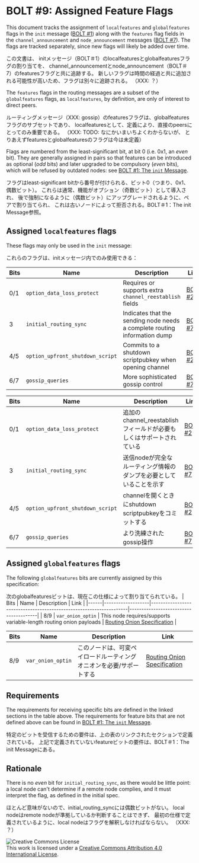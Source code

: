 # BOLT #9: Assigned Feature Flags

This document tracks the assignment of `localfeatures` and `globalfeatures`
flags in the `init` message ([BOLT #1](01-messaging.md)) along with the
`features` flag fields in the `channel_announcement` and `node_announcement`
messages ([BOLT #7](07-routing-gossip.md)).
The flags are tracked separately, since new flags will likely be added over time.

この文書は、
initメッセージ（BOLT＃1）のlocalfeaturesとglobalfeaturesフラグの割り当てを、
channel_announcementとnode_announcement（BOLT＃7）のfeaturesフラグと共に追跡する。
新しいフラグは時間の経過と共に追加される可能性が高いため、フラグは別々に追跡される。
（XXX: ？）

The `features` flags in the routing messages are a subset of the
`globalfeatures` flags, as `localfeatures`, by definition, are only of interest
to direct peers.

ルーティングメッセージ（XXX: gossip）のfeaturesフラグは、globalfeaturesフラグのサブセットであり、
localfeaturesとして、定義により、直接のpeersにとってのみ重要である。
（XXX: TODO: なにかいまいちよくわからないが、
とりあえずfeaturesとglobalfeaturesのフラグは今は未定義）

Flags are numbered from the least-significant bit, at bit 0 (i.e. 0x1,
an _even_ bit). They are generally assigned in pairs so that features
can be introduced as optional (_odd_ bits) and later upgraded to be compulsory
(_even_ bits), which will be refused by outdated nodes:
see [BOLT #1: The `init` Message](01-messaging.md#the-init-message).

フラグはleast-significant bitから番号が付けられる、ビット0（つまり、0x1、偶数ビット）。
これらは通常、機能がオプション（奇数ビット）として導入され、
後で強制になるように（偶数ビット）にアップグレードされるように、ペアで割り当てられ、
これは古いノードによって拒否される。BOLT＃1：The init Message参照。

## Assigned `localfeatures` flags

These flags may only be used in the `init` message:

これらのフラグは、initメッセージ内でのみ使用できる：

| Bits | Name                             | Description                                                               | Link                         |
|------|----------------------------------|---------------------------------------------------------------------------|------------------------------|
| 0/1  | `option_data_loss_protect`       | Requires or supports extra `channel_reestablish` fields                   | [BOLT #2][bolt02-retransmit] |
| 3    | `initial_routing_sync`           | Indicates that the sending node needs a complete routing information dump | [BOLT #7][bolt07-sync]       |
| 4/5  | `option_upfront_shutdown_script` | Commits to a shutdown scriptpubkey when opening channel                   | [BOLT #2][bolt02-open]       |
| 6/7  | `gossip_queries`                 | More sophisticated gossip control                                         | [BOLT #7][bolt07-query]      |

| Bits | Name                             | Description                                                               | Link                   |
|------|----------------------------------|---------------------------------------------------------------------------|------------------------|
| 0/1  | `option_data_loss_protect`       | 追加のchannel_reestablishフィールドが必要もしくはサポートされている               | [BOLT #2][bolt02-retransmit]      |
| 3    | `initial_routing_sync`           | 送信nodeが完全なルーティング情報のダンプを必要としていることを示す                  | [BOLT #7][bolt07-sync]      |
| 4/5  | `option_upfront_shutdown_script` | channelを開くときにshutdown scriptpubkeyをコミットする                        | [BOLT #2][bolt02-open]  |
| 6/7  | `gossip_queries`                 | より洗練されたgossip操作                                                     | [BOLT #7][bolt07-query] |

## Assigned `globalfeatures` flags

The following `globalfeatures` bits are currently assigned by this specification:

次のglobalfeaturesビットは、現在この仕様によって割り当てられている。
| Bits | Name              | Description                                                        | Link                                  |
|------|-------------------|--------------------------------------------------------------------|---------------------------------------|
| 8/9  | `var_onion_optin` | This node requires/supports variable-length routing onion payloads | [Routing Onion Specification][bolt04] |

| Bits | Name              | Description                                                 | Link                                  |
|------|-------------------|-------------------------------------------------------------|---------------------------------------|
| 8/9  | `var_onion_optin` | このノードは、可変ペイロードルーティングオニオンを必要/サポートする    | [Routing Onion Specification][bolt04] |

## Requirements

The requirements for receiving specific bits are defined in the linked sections in the table above.
The requirements for feature bits that are not defined
above can be found in [BOLT #1: The `init` Message](01-messaging.md#the-init-message).

特定のビットを受信するための要件は、上の表のリンクされたセクションで定義されている。
上記で定義されていないfeatureビットの要件は、BOLT＃1：The init Messageにある。

## Rationale

There is no _even_ bit for `initial_routing_sync`, as there would be little
point: a local node can't determine if a remote node complies, and it must
interpret the flag, as defined in the initial spec.

ほとんど意味がないので、initial_routing_syncには偶数ビットがない。
local nodeはremote nodeが準拠しているか判断することはできず、
最初の仕様で定義されているように、local nodeはフラグを解釈しなければならない。
（XXX: ？）

![Creative Commons License](https://i.creativecommons.org/l/by/4.0/88x31.png "License CC-BY")
<br>
This work is licensed under a [Creative Commons Attribution 4.0 International License](http://creativecommons.org/licenses/by/4.0/).

[bolt02-retransmit]: 02-peer-protocol.md#message-retransmission
[bolt02-open]: 02-peer-protocol.md#the-open_channel-message
[bolt04]: 04-onion-routing.md
[bolt07-sync]: 07-routing-gossip.md#initial-sync
[bolt07-query]: 07-routing-gossip.md#query-messages
